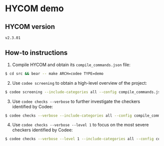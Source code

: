 # HYCOM demo

## HYCOM version

`v2.3.01`

## How-to instructions

1. Compile HYCOM and obtain its `compile_commands.json` file:

```bash
$ cd src && bear -- make ARCH=codee TYPE=demo
```

2. Use `codee screening` to obtain a high-level overview of the project:

```bash
$ codee screening --include-categories all --config compile_commands.json
```

3. Use `codee checks --verbose` to further investigate the checkers
identified by Codee:

```bash
$ codee checks --verbose --include-categories all --config compile_commands.json
```

4. Use `codee checks --verbose --level 1` to focus on the most severe
checkers identified by Codee:

```bash
$ codee checks --verbose --level 1 --include-categories all --config compile_commands.json
```
